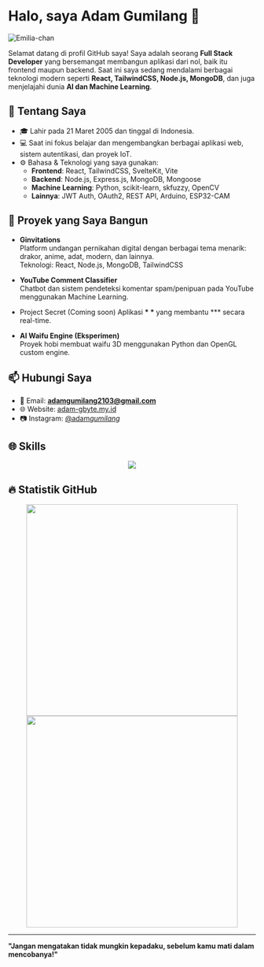 # Halo, saya Adam Gumilang 👋

![Emilia-chan](https://ik.imagekit.io/goldiron/Emilia.jpeg)

Selamat datang di profil GitHub saya! Saya adalah seorang **Full Stack Developer** yang bersemangat membangun aplikasi dari nol, baik itu frontend maupun backend. Saat ini saya sedang mendalami berbagai teknologi modern seperti **React, TailwindCSS, Node.js, MongoDB**, dan juga menjelajahi dunia **AI dan Machine Learning**.

## 🚀 Tentang Saya

- 🎓 Lahir pada 21 Maret 2005 dan tinggal di Indonesia.
- 💻 Saat ini fokus belajar dan mengembangkan berbagai aplikasi web, sistem autentikasi, dan proyek IoT.
- ⚙️ Bahasa & Teknologi yang saya gunakan:
  - **Frontend**: React, TailwindCSS, SvelteKit, Vite
  - **Backend**: Node.js, Express.js, MongoDB, Mongoose
  - **Machine Learning**: Python, scikit-learn, skfuzzy, OpenCV
  - **Lainnya**: JWT Auth, OAuth2, REST API, Arduino, ESP32-CAM

## 💼 Proyek yang Saya Bangun

- **Ginvitations**  
  Platform undangan pernikahan digital dengan berbagai tema menarik: drakor, anime, adat, modern, dan lainnya.  
  Teknologi: React, Node.js, MongoDB, TailwindCSS

- **YouTube Comment Classifier**  
  Chatbot dan sistem pendeteksi komentar spam/penipuan pada YouTube menggunakan Machine Learning.

- Project Secret (Coming soon)
  Aplikasi **\* \*** yang membantu \*\*\* secara real-time.

- **AI Waifu Engine (Eksperimen)**  
  Proyek hobi membuat waifu 3D menggunakan Python dan OpenGL custom engine.

## 📫 Hubungi Saya

- 💌 Email: **adamgumilang2103@gmail.com**
- 🌐 Website: [adam-gbyte.my.id](http://www.adam-gbyte.my.id)
- 📷 Instagram: [@adam*gumilang*](https://instagram.com/adam_gumilang_)

## 🌐 Skills

<p align="center">
  <a href="https://skillicons.dev">
    <img src="https://skillicons.dev/icons?i=js,html,css,git,express,svelte,react,py,java" />
  </a>
</p>

## 🔥 Statistik GitHub

<p align="center">
  <img src="https://github-readme-stats.vercel.app/api?username=adam-gbyte&show_icons=true&theme=radical" width="430" />
  <img src="https://nirzak-streak-stats.vercel.app/?user=adam-gbyte&show_icons=true&theme=radical" width="430" />
</p>

---

**"Jangan mengatakan tidak mungkin kepadaku, sebelum kamu mati dalam mencobanya!"**
